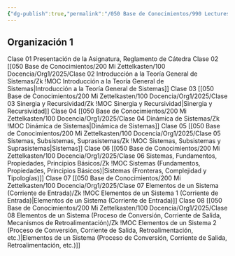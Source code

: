 ```yaml
---
{"dg-publish":true,"permalink":"/050 Base de Conocimientos/990 Lectures Zettel/Zk 030 MOCs de Teoría General de Sistemas/","tags":["digitalGarden"]}
---
```


## Organización 1

Clase 01 Presentación de la Asignatura, Reglamento de Cátedra
Clase 02 [[050 Base de Conocimientos/200  Mi Zettelkasten/100 Docencia/Org1/2025/Clase 02 Introducción a la Teoría General de Sistemas/Zk !MOC Introducción a la Teoría General de Sistemas\|Introducción a la Teoría General de Sistemas]]
Clase 03 [[050 Base de Conocimientos/200  Mi Zettelkasten/100 Docencia/Org1/2025/Clase 03 Sinergia y Recursividad/Zk !MOC Sinergia y Recursividad\|Sinergia y Recursividad]]
Clase 04 [[050 Base de Conocimientos/200  Mi Zettelkasten/100 Docencia/Org1/2025/Clase 04 Dinámica de Sistemas/Zk !MOC Dinámica de Sistemas\|Dinámica de Sistemas]]
Clase 05 [[050 Base de Conocimientos/200  Mi Zettelkasten/100 Docencia/Org1/2025/Clase 05 Sistemas, Subsistemas, Suprasistemas/Zk !MOC Sistemas, Subsistemas y Suprasistemas\|Sistemas]]
Clase 06 [[050 Base de Conocimientos/200  Mi Zettelkasten/100 Docencia/Org1/2025/Clase 06 Sistemas, Fundamentos, Propiedades, Principios Básicos/Zk !MOC Sistemas (Fundamentos, Propiedades, Principios Básicos)\|Sistemas (Fronteras, Complejidad y Tipologías)]]
Clase 07 [[050 Base de Conocimientos/200  Mi Zettelkasten/100 Docencia/Org1/2025/Clase 07 Elementos de un Sistema (Corriente de Entrada)/Zk !MOC Elementos de un Sistema 1 (Corriente de Entrada)\|Elementos de un Sistema (Corriente de Entrada)]]
Clase 08 [[050 Base de Conocimientos/200  Mi Zettelkasten/100 Docencia/Org1/2025/Clase 08 Elementos de un Sistema (Proceso de Conversión, Corriente de Salida, Mecanismos de Retroalimentación)/Zk !MOC Elementos de un Sistema 2 (Proceso de Conversión, Corriente de Salida, Retroalimentación, etc.)\|Elementos de un Sistema (Proceso de Conversión, Corriente de Salida, Retroalimentación, etc.)]]
